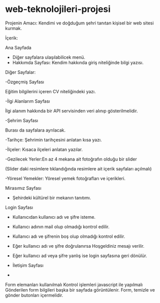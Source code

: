 # web-teknolojileri-projesi
Projenin Amacı:
Kendimi ve doğduğum şehri tanıtan kişisel bir web sitesi kurmak.

İçerik:

Ana Sayfada
- Diğer sayfalara ulaşılabilicek menü.
- Hakkımda Sayfası: Kendim hakkında giriş niteliğinde bilgi yazısı.
 
Diğer Sayfalar:

-Özgeçmiş Sayfası

Eğitim bilgilerini içeren CV niteliğindeki yazı.

-İlgi Alanlarım Sayfası

İlgi alanım hakkında bir API servisinden veri alınıp gösterilmelidir.

-Şehrim Sayfası

Burası da sayfalara ayrılacak.

-Tarihçe: Şehrimin tarihçesini anlatan kısa yazı.

-İlçeler: Kısaca ilçeleri anlatan yazılar.

-Gezilecek Yerler:En az 4 mekana ait fotoğrafın olduğu bir slider

(Slider daki resimlere tıklandığında resimlere ait içerik sayfaları açılmalı)

-Yöresel Yemekler: Yöresel yemek fotoğrafları ve içerikleri.

Mirasımız Sayfası

- Şehirdeki kültürel bir mekanın tanıtımı.

Login Sayfası
- Kullanıcıdan kullanıcı adı ve şifre isteme.
- Kullanıcı adının mail olup olmadığı kontrol edilir.
- Kullanıcı adı ve şifrenin boş olup olmadığı kontrol edilir.
- Eğer kullanıcı adı ve şifre doğrulanırsa Hoşgeldiniz mesajı verilir.
- Eğer kullanıcı ad veya şifre yanlış ise login sayfasına geri dönülür.

- İletişim Sayfası
- 
Form elemanları kullanılmalı
Kontrol işlemleri javascript ile yapılmalı
Gönderilen form bilgileri başka bir sayfada görüntülenir.
Form, temizle ve gönder butonları içermelidir.
